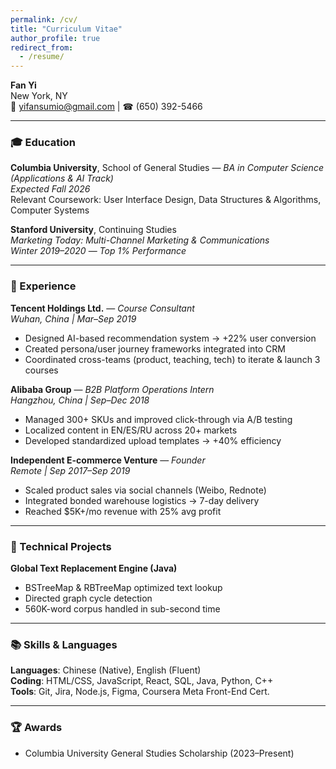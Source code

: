 ```yaml
---
permalink: /cv/
title: "Curriculum Vitae"
author_profile: true
redirect_from: 
  - /resume/
---
```


**Fan Yi**  
New York, NY  
📧 yifansumio@gmail.com | ☎ (650) 392-5466  

---

### 🎓 Education

**Columbia University**, School of General Studies — *BA in Computer Science (Applications & AI Track)*  
_Expected Fall 2026_  
Relevant Coursework: User Interface Design, Data Structures & Algorithms, Computer Systems

**Stanford University**, Continuing Studies  
*Marketing Today: Multi-Channel Marketing & Communications*  
_Winter 2019–2020_ — *Top 1% Performance*

---

### 💼 Experience

**Tencent Holdings Ltd.** — *Course Consultant*  
_Wuhan, China | Mar–Sep 2019_  
- Designed AI-based recommendation system → +22% user conversion  
- Created persona/user journey frameworks integrated into CRM  
- Coordinated cross-teams (product, teaching, tech) to iterate & launch 3 courses

**Alibaba Group** — *B2B Platform Operations Intern*  
_Hangzhou, China | Sep–Dec 2018_  
- Managed 300+ SKUs and improved click-through via A/B testing  
- Localized content in EN/ES/RU across 20+ markets  
- Developed standardized upload templates → +40% efficiency

**Independent E-commerce Venture** — *Founder*  
_Remote | Sep 2017–Sep 2019_  
- Scaled product sales via social channels (Weibo, Rednote)  
- Integrated bonded warehouse logistics → 7-day delivery  
- Reached $5K+/mo revenue with 25% avg profit

---

### 🧠 Technical Projects

**Global Text Replacement Engine (Java)**  
- BSTreeMap & RBTreeMap optimized text lookup  
- Directed graph cycle detection  
- 560K-word corpus handled in sub-second time  

---

### 📚 Skills & Languages

**Languages**: Chinese (Native), English (Fluent)  
**Coding**: HTML/CSS, JavaScript, React, SQL, Java, Python, C++  
**Tools**: Git, Jira, Node.js, Figma, Coursera Meta Front-End Cert.

---

### 🏆 Awards

- Columbia University General Studies Scholarship (2023–Present)

